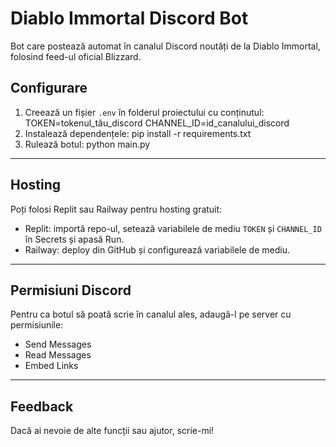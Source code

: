 # Diablo Immortal Discord Bot

Bot care postează automat în canalul Discord noutăți de la Diablo Immortal, folosind feed-ul oficial Blizzard.

## Configurare

1. Creează un fișier `.env` în folderul proiectului cu conținutul:
TOKEN=tokenul_tău_discord
CHANNEL_ID=id_canalului_discord
2. Instalează dependențele:
pip install -r requirements.txt
3. Rulează botul:
python main.py
---

## Hosting

Poți folosi Replit sau Railway pentru hosting gratuit:

- Replit: importă repo-ul, setează variabilele de mediu `TOKEN` și `CHANNEL_ID` în Secrets și apasă Run.
- Railway: deploy din GitHub și configurează variabilele de mediu.

---

## Permisiuni Discord

Pentru ca botul să poată scrie în canalul ales, adaugă-l pe server cu permisiunile:
- Send Messages
- Read Messages
- Embed Links

---

## Feedback

Dacă ai nevoie de alte funcții sau ajutor, scrie-mi!
